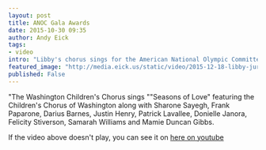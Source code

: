 ```yaml
---
layout: post
title: ANOC Gala Awards
date: 2015-10-30 09:35
author: Andy Eick
tags:
- video
intro: "Libby's chorus sings for the American National Olympic Committee Gala"
featured_image: "http://media.eick.us/static/video/2015-12-18-libby-jury/libby-jury-poster.jpeg"
published: False
---
```

"The Washington Children's Chorus sings ""Seasons of Love" featuring the Children's Chorus of Washington along with Sharone Sayegh, Frank Paparone, Darius Barnes, Justin Henry, Patrick Lavallee, Donielle Janora, Felicity Stiverson, Samarah Williams and Mamie Duncan Gibbs.

If the video above doesn't play, you can see it on [here on youtube](https://youtu.be/59MAZT-Kbac)
